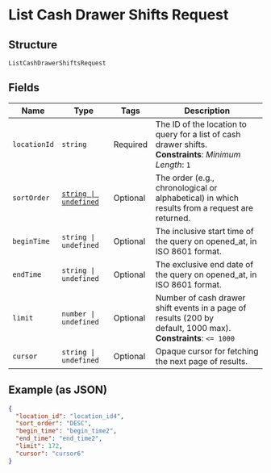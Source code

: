 
# List Cash Drawer Shifts Request

## Structure

`ListCashDrawerShiftsRequest`

## Fields

| Name | Type | Tags | Description |
|  --- | --- | --- | --- |
| `locationId` | `string` | Required | The ID of the location to query for a list of cash drawer shifts.<br>**Constraints**: *Minimum Length*: `1` |
| `sortOrder` | [`string \| undefined`](/doc/models/sort-order.md) | Optional | The order (e.g., chronological or alphabetical) in which results from a request are returned. |
| `beginTime` | `string \| undefined` | Optional | The inclusive start time of the query on opened_at, in ISO 8601 format. |
| `endTime` | `string \| undefined` | Optional | The exclusive end date of the query on opened_at, in ISO 8601 format. |
| `limit` | `number \| undefined` | Optional | Number of cash drawer shift events in a page of results (200 by<br>default, 1000 max).<br>**Constraints**: `<= 1000` |
| `cursor` | `string \| undefined` | Optional | Opaque cursor for fetching the next page of results. |

## Example (as JSON)

```json
{
  "location_id": "location_id4",
  "sort_order": "DESC",
  "begin_time": "begin_time2",
  "end_time": "end_time2",
  "limit": 172,
  "cursor": "cursor6"
}
```

